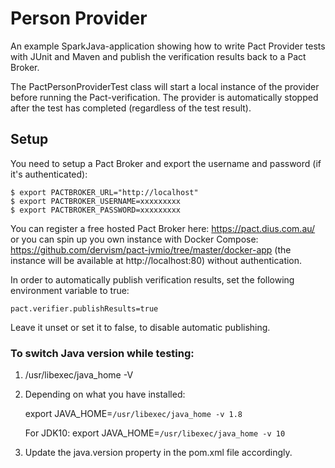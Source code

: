 # Person Provider

An example SparkJava-application showing how to write Pact Provider tests with JUnit and Maven and publish the verification results back to a Pact Broker.

The PactPersonProviderTest class will start a local instance of the provider before running the Pact-verification. The provider is automatically stopped after the test has completed (regardless of the test result).

## Setup

You need to setup a Pact Broker and export the username and password (if it's authenticated):

    $ export PACTBROKER_URL="http://localhost"
    $ export PACTBROKER_USERNAME=xxxxxxxxx
    $ export PACTBROKER_PASSWORD=xxxxxxxxx
    
You can register a free hosted Pact Broker here: https://pact.dius.com.au/ or you can spin up you own instance with Docker Compose: https://github.com/dervism/pact-jvmio/tree/master/docker-app (the instance will be available at http://localhost:80) without authentication.

In order to automatically publish verification results, set the following environment variable to true:

    pact.verifier.publishResults=true

Leave it unset or set it to false, to disable automatic publishing.

### To switch Java version while testing:

1. /usr/libexec/java_home -V
2. Depending on what you have installed:

    export JAVA_HOME=`/usr/libexec/java_home -v 1.8`
    
    For JDK10:
    export JAVA_HOME=`/usr/libexec/java_home -v 10`

3. Update the java.version property in the pom.xml file accordingly.
